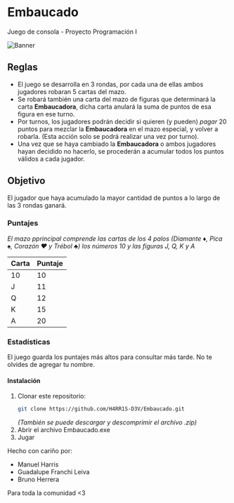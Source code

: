 # Embaucado
Juego de consola - Proyecto Programación I

![Banner](img/banner.jpg)

## Reglas
- El juego se desarrolla en 3 rondas, por cada una de ellas ambos jugadores robaran 5 cartas del mazo.
- Se robará también una carta del mazo de figuras que determinará la carta **Embaucadora**, dicha carta anulará la suma de puntos de esa figura en ese turno.
- Por turnos, los jugadores podrán decidir si quieren (y pueden) _pagar_ 20 puntos para mezclar la **Embaucadora** en el mazo especial, y volver a robarla. (Esta acción solo se podrá realizar una vez por turno).
- Una vez que se haya cambiado la **Embaucadora** o ambos jugadores hayan decidido no hacerlo, se procederán a acumular todos los puntos válidos a cada jugador.

## Objetivo
El jugador que haya acumulado la mayor cantidad de puntos a lo largo de las 3 rondas ganará.

### Puntajes
_El mazo pprincipal comprende las cartas de los 4 palos (Diamante ♦, Pica ♠, Corazón ♥ y Trébol ♣) los números 10 y las figuras J, Q, K y A_

| Carta | Puntaje |
|----|-----
| 10 | 10 |
| J | 11 |
| Q | 12 |
| K | 15 |
| A | 20 |

### Estadísticas
El juego guarda los puntajes más altos para consultar más tarde. No te olvides de agregar tu nombre.

#### Instalación
1. Clonar este repositorio:
    ```bash
    git clone https://github.com/H4RR1S-D3V/Embaucado.git
    ```
    _(También se puede descargar y descomprimir el archivo .zip)_
2. Abrir el archivo Embaucado.exe
3. Jugar

Hecho con cariño por:
- Manuel Harris
- Guadalupe Franchi Leiva
- Bruno Herrera
  
Para toda la comunidad <3
